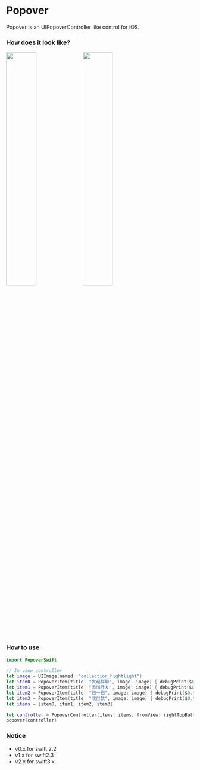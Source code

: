 # Popover
Popover is an UIPopoverController like control for iOS.

### How does it look like?

<p align="left">
<img src="./ScreenShoots/1.gif" width=40%">
<img src="./ScreenShoots/2.gif" width=40%"> 
</p>

### How to use

```swift
import PopoverSwift

// In view controller
let image = UIImage(named: "collection_hightlight")
let item0 = PopoverItem(title: "发起群聊", image: image) { debugPrint($0.title) }
let item1 = PopoverItem(title: "添加胖友", image: image) { debugPrint($0.title) }
let item2 = PopoverItem(title: "扫一扫", image: image) { debugPrint($0.title) }
let item3 = PopoverItem(title: "收付款", image: image) { debugPrint($0.title) }
let items = [item0, item1, item2, item3]

let controller = PopoverController(items: items, fromView: rightTopButton, direction: .down, style: .withImage)
popover(controller)        
```
### Notice

-   v0.x for swift 2.2
-   v1.x for swift2.3
-   v2.x for swift3.x
